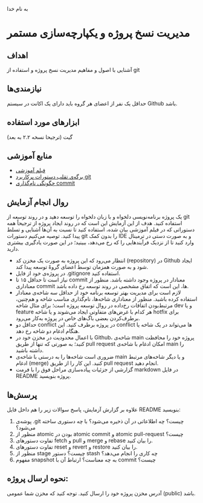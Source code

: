 به نام خدا

# مدیریت نسخ پروژه و یکپارچه‌سازی مستمر

## اهداف 
آشنایی با اصول و مفاهیم مدیریت نسخ پروژه و استفاده از git

## نیازمندی‌ها
حداقل یک نفر از اعضای هر گروه باید دارای یک اکانت در سیستم Github باشد.

## ابزارهای مورد استفاده
گیت (ترجیحا نسخه ۲.۲ به بعد)

## منابع آموزشی
- [فیلم آموزشی](https://aparat.com/v/POj9h)
- [برگه‌ی تقلب دستورات پرکاربرد git](https://education.github.com/git-cheat-sheet-education.pdf)
- [چگونگی نام‌گذاری commit](https://gist.github.com/robertpainsi/b632364184e70900af4ab688decf6f53)

## روال انجام آزمایش
یک پروژه برنامه‌نویسی دلخواه و با زبان دلخواه را توسعه دهید و در روند توسعه از git استفاده کنید. هدف از این آزمایش این است که در روند ایجاد پروژه از ترجیحاً همه دستوراتی که در فیلم آموزشی بیان شده، استفاده کنید تا نسبت به آن‌ها آشنایی و تسلط پیدا کنید. توصیه می‌کنیم دستورات git را بدون کمک IDE و به صورت دستی در ترمینال وارد کنید تا از نزدیک فرآیندهایی را که رخ می‌دهد، ببینید؛ در این صورت یادگیری بیشتری دارید.

- انتظار می‌رود که این پروژه به صورت یک مخزن کد (repository) در Github ایجاد شود و به صورت همزمان توسط اعضای گروهْ توسعه پیدا کند.
- در پروژه‌ی خود از فایل .gitignore استفاده کنید.
- نیاز است تا حداقل ۱۵ تا commit معنا‌دار در پروژه وجود داشته باشد. منظور از معناداری commit ها، این است که اتفاق مشخصی در روند توسعه رخ داده باشد.
- لازم است برای مدیریت بهتر توسعه برنامه خود از حداقل سه شاخه‌ی معنا‌دار استفاده کرده باشید. منظور از معناداری شاخه‌ها، نام‌گذاری مناسب شاخه و هم‌چنین، مرتبط‌بودن اتفاقات رخ‌داده در روال توسعه پروژه است؛ برای مثال شاخه dev و یا feature هر کدام با غرض‌های متفاوتی ایجاد می‌شوند و یا شاخه hotfix برای برطرف‌کردن بعضی باگ‌های خاص در پروژه به‌کار می‌رود.
- حداقل دو conflict در پروژه برطرف کنید. این conflict ها می‌تواند در یک شاخه یا هنگام ادغام دو شاخه رخ دهد.
- با اعمال محدودیت در مخزن خود در Github، شاخه‌ی main پروژه خود را محافظت کنید؛ به صورتی که تنها از طریق pull request امکان ادغام با شاخه‌ی main را داشته باشید.
- ‌ضروری است شاخه‌ها را به درستی با شاخه‌ی main و یا دیگر شاخه‌های مرتبط ادغام (merge) کنید. این کار را از طریق pull request انجام دهید.
- گزارشی از جزئیات پیاده‌سازی مراحل فوق را با فرمت markdown در فایل README پروژه بنویسید.

## پرسش‌ها
علاوه بر گزارش آزمایش، پاسخ سوالات زیر را هم داخل فایل README بنویسید:
1. پوشه‌ی .git چیست؟ چه اطلاعاتی در آن ذخیره می‌شود؟ با چه دستوری ساخته می‌شود؟
2. منظور از atomic بودن در atomic commit و atomic pull-request چیست؟
3. تفاوت دستورهای fetch و pull و merge و rebase را بیان کنید.
4. تفاوت دستورهای reset و revert و restore را بیان کنید.
5. منظور از stage چیست؟ دستور stash چه کاری را انجام می‌دهد؟
6. مفهوم snapshot به چه معناست؟ ارتباط آن با commit چیست؟

## نحوه ارسال پروژه:
آدرس مخزن پروژه خود را ارسال کنید. توجه کنید که مخزن شما عمومی (public) باشد.

